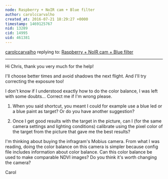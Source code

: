 ```yaml
---
node: Raspberry + NoIR cam + Blue filter
author: carolccarvalho
created_at: 2016-07-21 18:29:27 +0000
timestamp: 1469125767
nid: 13289
cid: 14995
uid: 461381
---
```




[carolccarvalho](../profile/carolccarvalho) replying to: [Raspberry + NoIR cam + Blue filter](../notes/carolccarvalho/07-15-2016/raspberry-noir-cam-blue-filter)

----
Hi Chris, thank you very much for the help!

I'll choose better times and avoid shadows the next flight. And I'll try correcting the exposure too!

I don't know if I understood exactly how to do the color balance, I was left with some doubts... Correct me if I'm wrong please.

1) When you said shortcut, you meant I could for example use a blue led or a blue paint as target? Or do you have another suggestion?

2) Once I get good results with the target in the picture, can I (for the same camera settings and lighting conditions) calibrate using the pixel color of the target from the picture that gave me the best results?

I'm thinking about buying the infragram's Mobius camera. From what I was reading, doing the color balance on this camera is simpler because config file includes information about color balance. Can this color balance be used to make comparable NDVI images? Do you think it's worth changing the camera?

Carol